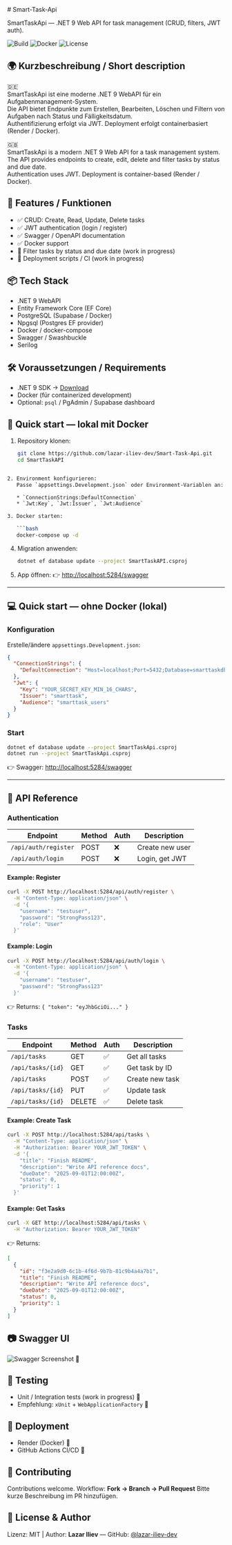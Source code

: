 <!DOCTYPE html>
<html lang="de">
# Smart-Task-Api

SmartTaskApi — .NET 9 Web API for task management (CRUD, filters, JWT auth).  

![Build](https://img.shields.io/badge/build-passing-brightgreen)
![Docker](https://img.shields.io/badge/docker-ready-blue)
![License](https://img.shields.io/badge/license-MIT-yellow)


## 🌍 Kurzbeschreibung / Short description

🇩🇪  
SmartTaskApi ist eine moderne .NET 9 WebAPI für ein Aufgabenmanagement-System.  
Die API bietet Endpunkte zum Erstellen, Bearbeiten, Löschen und Filtern von Aufgaben nach Status und Fälligkeitsdatum.  
Authentifizierung erfolgt via JWT. Deployment erfolgt containerbasiert (Render / Docker).

🇬🇧  
SmartTaskApi is a modern .NET 9 Web API for a task management system.  
The API provides endpoints to create, edit, delete and filter tasks by status and due date.  
Authentication uses JWT. Deployment is container-based (Render / Docker).


## 🚀 Features / Funktionen

- ✅ CRUD: Create, Read, Update, Delete tasks  
- ✅ JWT authentication (login / register)  
- ✅ Swagger / OpenAPI documentation  
- ✅ Docker support  
- 🚧 Filter tasks by status and due date (work in progress)  
- 🚧 Deployment scripts / CI (work in progress)


## 📦 Tech Stack

- .NET 9 WebAPI  
- Entity Framework Core (EF Core)  
- PostgreSQL (Supabase / Docker)  
- Npgsql (Postgres EF provider)  
- Docker / docker-compose  
- Swagger / Swashbuckle  
- Serilog  


## 🛠️ Voraussetzungen / Requirements

- .NET 9 SDK → [Download](https://dotnet.microsoft.com/)  
- Docker (für containerized development)  
- Optional: `psql` / PgAdmin / Supabase dashboard  


## 🐳 Quick start — lokal mit Docker

1. Repository klonen:
   ```bash
   git clone https://github.com/lazar-iliev-dev/Smart-Task-Api.git
   cd SmartTaskAPI
```bash

2. Environment konfigurieren:
   Passe `appsettings.Development.json` oder Environment-Variablen an:

   * `ConnectionStrings:DefaultConnection`
   * `Jwt:Key`, `Jwt:Issuer`, `Jwt:Audience`

3. Docker starten:

   ```bash
   docker-compose up -d
   ```

4. Migration anwenden:

   ```bash
   dotnet ef database update --project SmartTaskAPI.csproj
   ```

5. App öffnen:
   👉 [http://localhost:5284/swagger](http://localhost:5284/swagger)

---

## 💻 Quick start — ohne Docker (lokal)

### Konfiguration

Erstelle/ändere `appsettings.Development.json`:

```json
{
  "ConnectionStrings": {
    "DefaultConnection": "Host=localhost;Port=5432;Database=smarttaskdb;Username=postgres;Password=D4Hbfg9dqB"
  },
  "Jwt": {
    "Key": "YOUR_SECRET_KEY_MIN_16_CHARS",
    "Issuer": "smarttask",
    "Audience": "smarttask_users"
  }
}
```

### Start

```bash
dotnet ef database update --project SmartTaskApi.csproj
dotnet run --project SmartTaskApi.csproj
```

👉 Swagger: [http://localhost:5284/swagger](http://localhost:5284/swagger)

---

## 📖 API Reference

### Authentication

| Endpoint             | Method | Auth | Description     |
| -------------------- | ------ | ---- | --------------- |
| `/api/auth/register` | POST   | ❌    | Create new user |
| `/api/auth/login`    | POST   | ❌    | Login, get JWT  |

#### Example: Register

```bash
curl -X POST http://localhost:5284/api/auth/register \
  -H "Content-Type: application/json" \
  -d '{
    "username": "testuser",
    "password": "StrongPass123",
    "role": "User"
  }'
```

#### Example: Login

```bash
curl -X POST http://localhost:5284/api/auth/login \
  -H "Content-Type: application/json" \
  -d '{
    "username": "testuser",
    "password": "StrongPass123"
  }'
```

👉 Returns: `{ "token": "eyJhbGciOi..." }`

### Tasks

| Endpoint          | Method | Auth | Description     |
| ----------------- | ------ | ---- | --------------- |
| `/api/tasks`      | GET    | ✅    | Get all tasks   |
| `/api/tasks/{id}` | GET    | ✅    | Get task by ID  |
| `/api/tasks`      | POST   | ✅    | Create new task |
| `/api/tasks/{id}` | PUT    | ✅    | Update task     |
| `/api/tasks/{id}` | DELETE | ✅    | Delete task     |

#### Example: Create Task

```bash
curl -X POST http://localhost:5284/api/tasks \
  -H "Content-Type: application/json" \
  -H "Authorization: Bearer YOUR_JWT_TOKEN" \
  -d '{
    "title": "Finish README",
    "description": "Write API reference docs",
    "dueDate": "2025-09-01T12:00:00Z",
    "status": 0,
    "priority": 1
  }'
```

#### Example: Get Tasks

```bash
curl -X GET http://localhost:5284/api/tasks \
  -H "Authorization: Bearer YOUR_JWT_TOKEN"
```

👉 Returns:

```json
[
  {
    "id": "f3e2a9d0-6c1b-4f6d-9b7b-81c9b4a4a7b1",
    "title": "Finish README",
    "description": "Write API reference docs",
    "dueDate": "2025-09-01T12:00:00Z",
    "status": 0,
    "priority": 1
  }
]
```

## 📷 Swagger UI

![Swagger Screenshot](docs/swagger.png) 🚧


## 🧪 Testing

* Unit / Integration tests (work in progress) 🚧
* Empfehlung: `xUnit` + `WebApplicationFactory` 🚧


## 🚢 Deployment

* Render (Docker) 🚧
* GitHub Actions CI/CD 🚧


## 🤝 Contributing

Contributions welcome.
Workflow: **Fork → Branch → Pull Request**
Bitte kurze Beschreibung im PR hinzufügen.


## 📜 License & Author

<footer>
  <p>Lizenz: MIT | Author: <strong>Lazar Iliev</strong> — GitHub: <a href="https://github.com/lazar-iliev-dev" target="_blank">@lazar-iliev-dev</a></p>
</footer>
</html>
